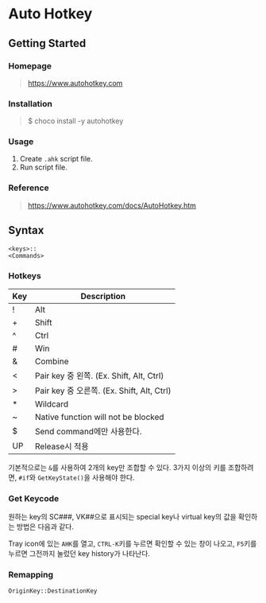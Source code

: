 # Auto Hotkey

## Getting Started

### Homepage

> https://www.autohotkey.com

### Installation

> $ choco install -y autohotkey

### Usage

1. Create `.ahk` script file.
2. Run script file.

### Reference

> https://www.autohotkey.com/docs/AutoHotkey.htm

## Syntax

```ahk
<keys>::
<Commands>
```

### Hotkeys

Key | Description
----|------------
!   | Alt
+   | Shift
^   | Ctrl
#   | Win
&   | Combine
<   | Pair key 중 왼쪽. (Ex. Shift, Alt, Ctrl)
>   | Pair key 중 오른쪽. (Ex. Shift, Alt, Ctrl)
*   | Wildcard
~   | Native function will not be blocked
$   | Send command에만 사용한다.
UP  | Release시 적용

기본적으로는 `&`를 사용하여 2개의 key만 조합할 수 있다. 3가지 이상의 키를 조합하려면, `#if`와 `GetKeyState()`을 사용해야 한다.

### Get Keycode

원하는 key의 SC###, VK##으로 표시되는 special key나 virtual key의 값을 확인하는 방법은 다음과 같다.

Tray icon에 있는 `AHK`를 열고, `CTRL-K`키를 누르면 확인할 수 있는 창이 나오고, `F5`키를 누르면 그전까지 눌렀던 key history가 나타난다.

### Remapping

```ahk
OriginKey::DestinationKey
```
